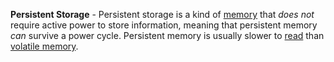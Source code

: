 **Persistent Storage** - Persistent storage is a kind of [memory](/docs/Resources/Definitions/Memory) that *does not* require active power to store information, meaning that persistent memory *can* survive a power cycle. Persistent memory is usually slower to [read](docs/Resources/Definitions/Read.md) than [volatile memory](docs/Resources/Definitions/Volatile%20Memory.md).
